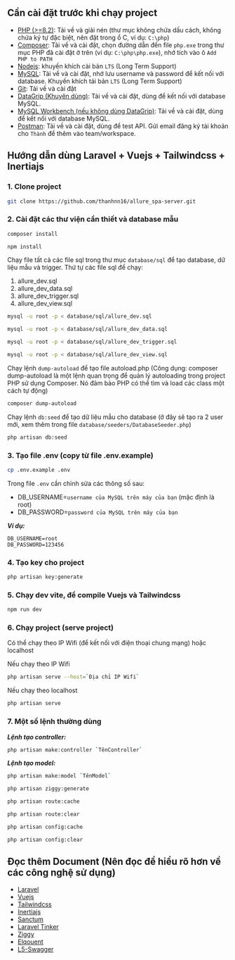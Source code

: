 ## Cần cài đặt trước khi chạy project

- [PHP (>=8.2)](https://www.php.net/manual/en/install.php): Tải về và giải nén (thư mục không chứa dấu cách, không chứa ký tự đặc biệt, nên đặt trong ổ C, ví dụ: `C:\php`)
- [Composer](https://getcomposer.org/download/): Tải về và cài đặt, chọn đường dẫn đến file `php.exe` trong thư mục PHP đã cài đặt ở trên (ví dụ: `C:\php\php.exe`), nhớ tích vào ô `Add PHP to PATH`
- [Nodejs](https://nodejs.org/en/download/): khuyến khích cài bản `LTS` (Long Term Support)
- [MySQL](https://dev.mysql.com/downloads/): Tải về và cài đặt, nhớ lưu username và password để kết nối với database. Khuyến khích tải bản `LTS` (Long Term Support)
- [Git](https://git-scm.com/downloads): Tải về và cài đặt
- [DataGrip (Khuyên dùng)](https://www.jetbrains.com/datagrip/download/): Tải về và cài đặt, dùng để kết nối với database MySQL.
- [MySQL Workbench (nếu không dùng DataGrip)](https://dev.mysql.com/downloads/workbench/): Tải về và cài đặt, dùng để kết nối với database MySQL.
- [Postman](https://www.postman.com/downloads/): Tải về và cài đặt, dùng để test API. Gửi email đăng ký tài khoản cho `Thành` để thêm vào team/workspace.

## Hướng dẫn dùng Laravel + Vuejs + Tailwindcss + Inertiajs

### 1. Clone project

```bash
git clone https://github.com/thanhnn16/allure_spa-server.git
```

### 2. Cài đặt các thư viện cần thiết và database mẫu

```bash
composer install
```

```bash
npm install
```

Chạy file tất cả các file sql trong thư mục `database/sql` để tạo database, dữ liệu mẫu và trigger.
Thứ tự các file sql để chạy:
1. allure_dev.sql
2. allure_dev_data.sql
3. allure_dev_trigger.sql
4. allure_dev_view.sql

```bash
mysql -u root -p < database/sql/allure_dev.sql
```

```bash
mysql -u root -p < database/sql/allure_dev_data.sql
```

```bash
mysql -u root -p < database/sql/allure_dev_trigger.sql
```

```bash
mysql -u root -p < database/sql/allure_dev_view.sql
```

Chạy lệnh `dump-autoload` để tạo file autoload.php (Công dụng: composer dump-autoload là một lệnh quan trọng để quản lý autoloading trong project PHP sử dụng Composer. Nó đảm bảo PHP có thể tìm và load các class một cách tự động)

```bash
composer dump-autoload
```

Chạy lệnh `db:seed` để tạo dữ liệu mẫu cho database (ở đây sẽ tạo ra 2 user mới, xem thêm trong file `database/seeders/DatabaseSeeder.php`)

```bash
php artisan db:seed
```

### 3. Tạo file .env (copy từ file .env.example)

```bash
cp .env.example .env 
```

Trong file `.env` cần chỉnh sửa các thông số sau:

- DB_USERNAME=`username của MySQL trên máy của bạn` (mặc định là root)
- DB_PASSWORD=`password của MySQL trên máy của bạn`

**_Ví dụ:_**

```
DB_USERNAME=root
DB_PASSWORD=123456
```

### 4. Tạo key cho project

```bash
php artisan key:generate
```

### 5. Chạy dev vite, để compile Vuejs và Tailwindcss

```bash
npm run dev
```

### 6. Chạy project (serve project)

Có thể chạy theo IP Wifi (để kết nối với điện thoại chung mạng) hoặc localhost

Nếu chạy theo IP Wifi

```bash
php artisan serve --host=`Địa chỉ IP Wifi`
```

Nếu chạy theo localhost

```bash
php artisan serve
```

### 7. Một số lệnh thường dùng

**_Lệnh tạo controller:_**

```bash
php artisan make:controller `TênController`
```

**_Lệnh tạo model:_**

```bash
php artisan make:model `TênModel`
```

```bash
php artisan ziggy:generate
```

```bash
php artisan route:cache
```

```bash
php artisan route:clear
```

```bash
php artisan config:cache
```

```bash
php artisan config:clear
```


## Đọc thêm Document (Nên đọc để hiểu rõ hơn về các công nghệ sử dụng)

- [Laravel](https://laravel.com/docs)
- [Vuejs](https://vuejs.org/guide/introduction.html)
- [Tailwindcss](https://tailwindcss.com/docs)
- [Inertiajs](https://inertiajs.com/)
- [Sanctum](https://laravel.com/docs/11.x/sanctum#main-content)
- [Laravel Tinker](https://laravel.com/docs/11.x/artisan#tinker)
- [Ziggy](https://github.com/tighten/ziggy)
- [Elqouent](https://laravel.com/docs/11.x/eloquent)
- [L5-Swagger](https://github.com/DarkaOnLine/L5-Swagger/wiki)
